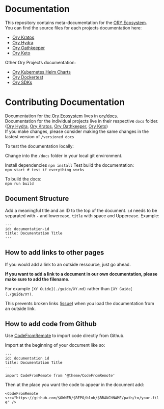 # Documentation

This repository contains meta-documentation for the
[ORY Ecosystem](https://www.ory.sh/docs/ecosystem/projects/).  
You can find the source files for each projects documentation here:

- [Ory Kratos](https://github.com/ory/kratos/tree/master/docs)
- [Ory Hydra](https://github.com/ory/hydra/tree/master/docs)
- [Ory Oathkeeper](https://github.com/ory/oathkeeper/tree/master/docs)
- [Ory Keto](https://github.com/ory/keto/tree/master/docs)

Other Ory Projects documentation:

- [Ory Kubernetes Helm Charts](https://github.com/ory/k8s/tree/master/docs/helm)
- [Ory Dockertest](https://github.com/ory/dockertest/blob/v3/README.md)
- [Ory SDKs](https://github.com/ory/sdk/blob/master/README.md)

# Contributing Documentation

Documentation for
[the Ory Ecosystem](https://www.ory.sh/docs/ecosystem/projects/) lives in
[ory/docs](https://github.com/ory/docs/tree/master/docs/docs/ecosystem).  
Documentation for the individual projects live in their respective `docs`
folder. ([Ory Hydra](https://github.com/ory/hydra/tree/master/docs/docs),
[Ory Kratos](https://github.com/ory/kratos/tree/master/docs/docs),
[Ory Oathkeeper](https://github.com/ory/oathkeeper/tree/master/docs/docs),
[Ory Keto](https://github.com/ory/keto/tree/master/docs/docs))  
If you make changes, please consider making the same changes in the lastest
version of `/versioned_docs`

To test the documentation locally:

Change into the `/docs` folder in your local git environment.

Install dependencies `npm install` Test build the documentation:  
`npm start # test if everything works`

To build the docs:  
`npm run build `

## Document Structure

Add a meaningful title and an ID to the top of the document. 
`id` needs to be separated with `-` and lowercase, `title` with space and Uppercase. 
Example:
```
---
id: documentation-id
title: Documentation Title
---
```

## How to add links to other pages

If you would add a link to an outside ressource, just go ahead.

**If you want to add a link to a document in our own documentation, please make
sure to add the filename.**

For example `[XY Guide](./guide/XY.md)` rather than `[XY Guide](./guide/XY)`.

This prevents broken links
([issue](https://github.com/ory/docusaurus-template/issues/38)) when you load
the documentation from an outside link.

## How to add code from Github

Use [CodeFromRemote](https://github.com/ory/docusaurus-template/blob/master/src/theme/CodeFromRemote.js) to import code directly from Github. 

Import at the beginning of your document like so:

```
---
id: documentation id
title: Documentation Title
---

import CodeFromRemote from '@theme/CodeFromRemote'
```

Then at the place you want the code to appear in the document add:

`<CodeFromRemote src="https://github.com/$OWNER/$REPO/blob/$BRANCHNAME/path/to/your.file" />`
